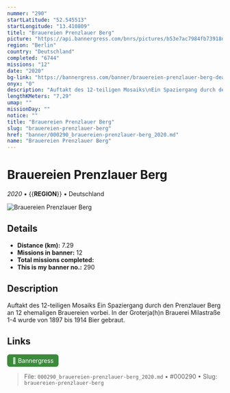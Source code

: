 ```yaml
---
nummer: "290"
startLatitude: "52.545513"
startLongitude: "13.410809"
titel: "Brauereien Prenzlauer Berg"
picture: "https://api.bannergress.com/bnrs/pictures/b53e7ac7984fb73918dca6565c567454"
region: "Berlin"
country: "Deutschland"
completed: "6744"
missions: "12"
date: "2020"
bg-link: "https://bannergress.com/banner/brauereien-prenzlauer-berg-deac"
onyx: "0"
description: "Auftakt des 12-teiligen Mosaiks\nEin Spaziergang durch den Prenzlauer Berg an 12 ehemaligen Brauereien vorbei. In der Groterja(h)n Brauerei Milastraße 1-4 wurde von 1897 bis 1914 Bier gebraut."
lengthKMeters: "7,29"
umap: ""
missionDay: ""
notice: ""
title: "Brauereien Prenzlauer Berg"
slug: "brauereien-prenzlauer-berg"
href: "banner/000290_brauereien-prenzlauer-berg_2020.md"
name: "Brauereien Prenzlauer Berg"
---
```

# Brauereien Prenzlauer Berg

*2020* • {{__REGION__}} • Deutschland

![Brauereien Prenzlauer Berg](https://api.bannergress.com/bnrs/pictures/b53e7ac7984fb73918dca6565c567454)



## Details
- **Distance (km):** 7.29
- **Missions in banner:** 12
- **Total missions completed:** 
- **This is my banner no.:** 290



## Description
Auftakt des 12-teiligen Mosaiks
Ein Spaziergang durch den Prenzlauer Berg an 12 ehemaligen Brauereien vorbei. In der Groterja(h)n Brauerei Milastraße 1-4 wurde von 1897 bis 1914 Bier gebraut.



## Links
<a href="https://bannergress.com/banner/brauereien-prenzlauer-berg-deac" target="_blank" style="display:inline-block;margin-right:8px;padding:6px 12px;background:#3c8b3c;color:#fff;text-decoration:none;border-radius:6px;">🔗 Bannergress</a>



> File: `000290_brauereien-prenzlauer-berg_2020.md` • #000290 • Slug: `brauereien-prenzlauer-berg`
